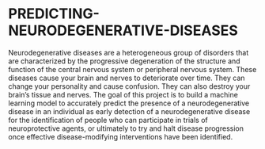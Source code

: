 # PREDICTING-NEURODEGENERATIVE-DISEASES
Neurodegenerative diseases are a heterogeneous group of disorders that are characterized by the progressive degeneration of the structure and function of the central nervous system or peripheral nervous system. These diseases cause your brain and nerves to deteriorate over time. They can change your personality and cause confusion. They can also destroy your brain’s tissue and nerves.
The goal of this project is to build a machine learning model to accurately predict the presence of a neurodegenerative disease in an individual as early detection of a neurodegenerative disease for the identification of people who can participate in trials of neuroprotective agents, or ultimately to try and halt disease progression once effective disease-modifying interventions have been identified.
